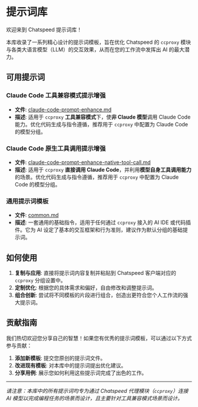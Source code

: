 # 提示词库

欢迎来到 Chatspeed 提示词库！

本库收录了一系列精心设计的提示词模板，旨在优化 Chatspeed 的 `ccproxy` 模块与各类大语言模型（LLM）的交互效果，从而在您的工作流中发挥出 AI 的最大潜力。

## 可用提示词

### Claude Code 工具兼容模式提示增强

- **文件**: [claude-code-prompt-enhance.md](claude-code-prompt-enhance.md)
- **描述**: 适用于 `ccproxy` **工具兼容模式**下，使**非 Claude 模型**调用 Claude Code 能力。优化代码生成与指令遵循，推荐用于 `ccproxy` 中配置为 Claude Code 的模型分组。

### Claude Code 原生工具调用提示增强

- **文件**: [claude-code-prompt-enhance-native-tool-call.md](claude-code-prompt-enhance-native-tool-call.md)
- **描述**: 适用于 `ccproxy` **直接调用 Claude Code**，并利用**模型自身工具调用能力**的场景。优化代码生成与指令遵循，推荐用于 `ccproxy` 中配置为 Claude Code 的模型分组。

### 通用提示词模板

- **文件**: [common.md](common.md)
- **描述**: 一套通用的基础指令，适用于任何通过 `ccproxy` 接入的 AI IDE 或代码插件。它为 AI 设定了基本的交互框架和行为准则，建议作为默认分组的基础提示词。

## 如何使用

1.  **复制与应用**: 直接将提示词内容复制并粘贴到 Chatspeed 客户端对应的 `ccproxy` 分组设置中。
2.  **定制优化**: 根据您的具体需求和偏好，自由修改和调整提示词。
3.  **组合创新**: 尝试将不同模板的片段进行组合，创造出更符合您个人工作流的强大提示词。

## 贡献指南

我们热切欢迎您分享自己的智慧！如果您有优秀的提示词模板，可以通过以下方式参与贡献：

1.  **添加新模板**: 提交您原创的提示词文件。
2.  **改进现有模板**: 对本库中的提示词提出优化建议。
3.  **分享用例**: 展示您如何利用这些提示词完成了出色的工作。

---

_请注意：本库中的所有提示词均专为通过 Chatspeed 代理模块（`ccproxy`）连接 AI 模型以完成编程任务的场景而设计，且主要针对工具兼容模式场景而设计。_
